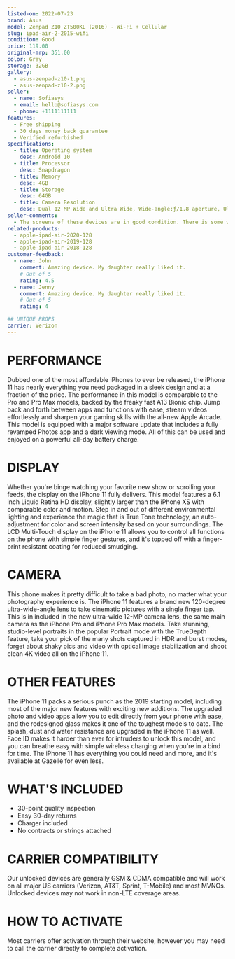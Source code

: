 ```yaml
---
listed-on: 2022-07-23
brand: Asus
model: Zenpad Z10 ZT500KL (2016) - Wi-Fi + Cellular
slug: ipad-air-2-2015-wifi
condition: Good
price: 119.00
original-mrp: 351.00
color: Gray
storage: 32GB
gallery:
  - asus-zenpad-z10-1.png
  - asus-zenpad-z10-2.png
seller:
  - name: Sofiasys
  - email: hello@sofiasys.com
  - phone: +1111111111
features:
  - Free shipping
  - 30 days money back guarantee
  - Verified refurbished
specifications:
  - title: Operating system
    desc: Android 10
  - title: Processor
    desc: Snapdragon
  - title: Memory
    desc: 4GB
  - title: Storage
    desc: 64GB
  - title: Camera Resolution
    desc: Dual 12 MP Wide and Ultra Wide, Wide-angle:ƒ/1.8 aperture, Ultra-wide:ƒ/2.4 aperture
seller-comments:
  - The screens of these devices are in good condition. There is some wear and tear that does not affect the functionality of the phone. These devices have been priced at the lowest amount to help you save money on a phone in great working order.
related-products:
  - apple-ipad-air-2020-128
  - apple-ipad-air-2019-128
  - apple-ipad-air-2018-128
customer-feedback:
  - name: John
    comment: Amazing device. My daughter really liked it.
    # Out of 5
    rating: 4.5
  - name: Jenny
    comment: Amazing device. My daughter really liked it.
    # Out of 5
    rating: 4

## UNIQUE PROPS
carrier: Verizon
---
```


# PERFORMANCE

Dubbed one of the most affordable iPhones to ever be released, the iPhone 11 has nearly everything you need packaged in a sleek design and at a fraction of the price. The performance in this model is comparable to the Pro and Pro Max models, backed by the freaky fast A13 Bionic chip. Jump back and forth between apps and functions with ease, stream videos effortlessly and sharpen your gaming skills with the all-new Apple Arcade. This model is equipped with a major software update that includes a fully revamped Photos app and a dark viewing mode. All of this can be used and enjoyed on a powerful all-day battery charge.

# DISPLAY

Whether you're binge watching your favorite new show or scrolling your feeds, the display on the iPhone 11 fully delivers. This model features a 6.1 inch Liquid Retina HD display, slightly larger than the iPhone XS with comparable color and motion. Step in and out of different environmental lighting and experience the magic that is True Tone technology, an auto-adjustment for color and screen intensity based on your surroundings. The LCD Multi-Touch display on the iPhone 11 allows you to control all functions on the phone with simple finger gestures, and it's topped off with a finger-print resistant coating for reduced smudging.

# CAMERA

This phone makes it pretty difficult to take a bad photo, no matter what your photography experience is. The iPhone 11 features a brand new 120-degree ultra-wide-angle lens to take cinematic pictures with a single finger tap. This is in included in the new ultra-wide 12-MP camera lens, the same main camera as the iPhone Pro and iPhone Pro Max models. Take stunning, studio-level portraits in the popular Portrait mode with the TrueDepth feature, take your pick of the many shots captured in HDR and burst modes, forget about shaky pics and video with optical image stabilization and shoot clean 4K video all on the iPhone 11.

# OTHER FEATURES

The iPhone 11 packs a serious punch as the 2019 starting model, including most of the major new features with exciting new additions. The upgraded photo and video apps allow you to edit directly from your phone with ease, and the redesigned glass makes it one of the toughest models to date. The splash, dust and water resistance are upgraded in the iPhone 11 as well. Face ID makes it harder than ever for intruders to unlock this model, and you can breathe easy with simple wireless charging when you're in a bind for time. The iPhone 11 has everything you could need and more, and it's available at Gazelle for even less.

# WHAT'S INCLUDED

- 30-point quality inspection
- Easy 30-day returns
- Charger included
- No contracts or strings attached

# CARRIER COMPATIBILITY

Our unlocked devices are generally GSM & CDMA compatible and will work on all major US carriers (Verizon, AT&T, Sprint, T-Mobile) and most MVNOs. Unlocked devices may not work in non-LTE coverage areas.

# HOW TO ACTIVATE

Most carriers offer activation through their website, however you may need to call the carrier directly to complete activation.
